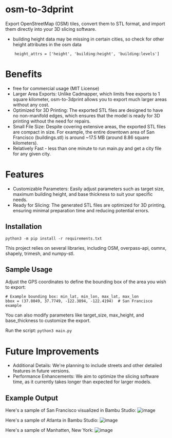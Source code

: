 # osm-to-3dprint
Export OpenStreetMap (OSM) tiles, convert them to STL format, and import them directly into your 3D slicing software.
- building height data may be missing in certain cities, so check for other height attributes in the osm data
```# Check for various height attributes
    height_attrs = ['height', 'building:height', 'building:levels']
```

# Benefits
- free for commercial usage (MIT License)
- Larger Area Exports: Unlike Cadmapper, which limits free exports to 1 square kilometer, osm-to-3dprint allows you to export much larger areas without any cost.
- Optimized for 3D Printing: The exported STL files are designed to have no non-manifold edges, which ensures that the model is ready for 3D printing without the need for repairs.
- Small File Size: Despite covering extensive areas, the exported STL files are compact in size. For example, the entire downtown area of San Francisco (buildings.stl) is around ~17.5 MB (around 8.86 square kilometers).
- Relatively Fast - less than one minute to run main.py and get a city file for any given city.

# Features
- Customizable Parameters: Easily adjust parameters such as target size, maximum building height, and base thickness to suit your specific needs.
- Ready for Slicing: The generated STL files are optimized for 3D printing, ensuring minimal preparation time and reducing potential errors.

## Installation
```python3 -m pip install -r requirements.txt```

This project relies on several libraries, including OSM, overpass-api, osmnx, shapely, trimesh, and numpy-stl.

## Sample Usage
Adjust the GPS coordinates to define the bounding box of the area you wish to export:

```
# Example bounding box: min_lat, min_lon, max_lat, max_lon
bbox = (37.8049, 37.7749, -122.3894, -122.4194)  # San Francisco example
```

You can also modify parameters like target_size, max_height, and base_thickness to customize the export.

Run the script:
```python3 main.py```

# Future Improvements
- Additional Details: We're planning to include streets and other detailed features in future versions.
- Performance Enhancements: We aim to optimize the slicing software time, as it currently takes longer than expected for larger models.

## Example Output
Here's a sample of San Francisco visualized in Bambu Studio:
![image](https://github.com/user-attachments/assets/b2848b87-9a34-4516-8917-a705d83344de)

Here's a sample of Atlanta in Bambu Studio:
![image](https://github.com/user-attachments/assets/55f8ac1b-bebc-494c-bbed-70046e66721e)

Here's a sample of Manhatten, New York:
![image](https://github.com/user-attachments/assets/133c14f6-c28a-405a-aff1-3ff5dd9de01e)


